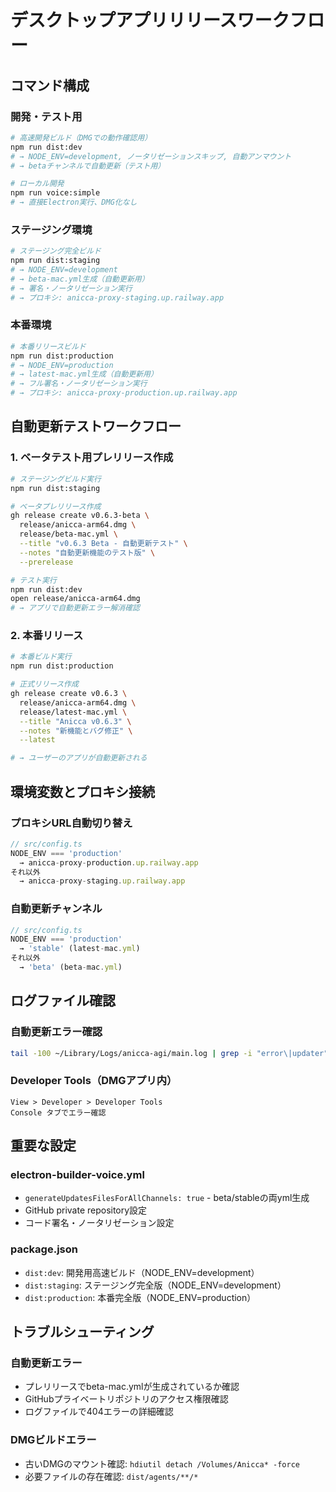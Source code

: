 # デスクトップアプリリリースワークフロー

## コマンド構成

### 開発・テスト用
```bash
# 高速開発ビルド（DMGでの動作確認用）
npm run dist:dev
# → NODE_ENV=development, ノータリゼーションスキップ, 自動アンマウント
# → betaチャンネルで自動更新（テスト用）

# ローカル開発
npm run voice:simple  
# → 直接Electron実行、DMG化なし
```

### ステージング環境
```bash
# ステージング完全ビルド
npm run dist:staging
# → NODE_ENV=development
# → beta-mac.yml生成（自動更新用）
# → 署名・ノータリゼーション実行
# → プロキシ: anicca-proxy-staging.up.railway.app
```

### 本番環境
```bash
# 本番リリースビルド
npm run dist:production  
# → NODE_ENV=production
# → latest-mac.yml生成（自動更新用）
# → フル署名・ノータリゼーション実行
# → プロキシ: anicca-proxy-production.up.railway.app
```

## 自動更新テストワークフロー

### 1. ベータテスト用プレリリース作成
```bash
# ステージングビルド実行
npm run dist:staging

# ベータプレリリース作成
gh release create v0.6.3-beta \
  release/anicca-arm64.dmg \
  release/beta-mac.yml \
  --title "v0.6.3 Beta - 自動更新テスト" \
  --notes "自動更新機能のテスト版" \
  --prerelease

# テスト実行
npm run dist:dev  
open release/anicca-arm64.dmg
# → アプリで自動更新エラー解消確認
```

### 2. 本番リリース
```bash
# 本番ビルド実行
npm run dist:production

# 正式リリース作成
gh release create v0.6.3 \
  release/anicca-arm64.dmg \
  release/latest-mac.yml \
  --title "Anicca v0.6.3" \
  --notes "新機能とバグ修正" \
  --latest

# → ユーザーのアプリが自動更新される
```

## 環境変数とプロキシ接続

### プロキシURL自動切り替え
```typescript
// src/config.ts
NODE_ENV === 'production' 
  → anicca-proxy-production.up.railway.app
それ以外 
  → anicca-proxy-staging.up.railway.app
```

### 自動更新チャンネル
```typescript
// src/config.ts  
NODE_ENV === 'production' 
  → 'stable' (latest-mac.yml)
それ以外 
  → 'beta' (beta-mac.yml)
```

## ログファイル確認

### 自動更新エラー確認
```bash
tail -100 ~/Library/Logs/anicca-agi/main.log | grep -i "error\|updater"
```

### Developer Tools（DMGアプリ内）
```
View > Developer > Developer Tools
Console タブでエラー確認
```

## 重要な設定

### electron-builder-voice.yml
- `generateUpdatesFilesForAllChannels: true` - beta/stableの両yml生成
- GitHub private repository設定
- コード署名・ノータリゼーション設定

### package.json
- `dist:dev`: 開発用高速ビルド（NODE_ENV=development）
- `dist:staging`: ステージング完全版（NODE_ENV=development）  
- `dist:production`: 本番完全版（NODE_ENV=production）

## トラブルシューティング

### 自動更新エラー
- プレリリースでbeta-mac.ymlが生成されているか確認
- GitHubプライベートリポジトリのアクセス権限確認
- ログファイルで404エラーの詳細確認

### DMGビルドエラー  
- 古いDMGのマウント確認: `hdiutil detach /Volumes/Anicca* -force`
- 必要ファイルの存在確認: `dist/agents/**/*`